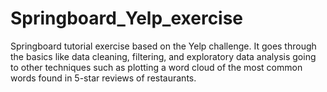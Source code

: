 # Springboard_Yelp_exercise
Springboard tutorial exercise based on the Yelp challenge.
It goes through the basics like data cleaning, filtering, and exploratory data analysis going to other techniques such as plotting a word cloud of the most
common words found in 5-star reviews of restaurants.

